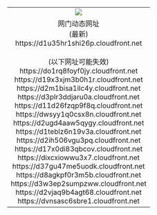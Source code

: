 ﻿<table>
  <tr></tr>
  <tr><td colspan=2 align=center><img src="https://d1u35hr1shi26p.cloudfront.net/Up/oGate.jpg" /></td></tr>
  <tr><td colspan=2 align=center>网门动态网址<br/>(最新)
<br>https://d1u35hr1shi26p.cloudfront.net
<br/><br/>(以下网址可能失效)
<br>https://do1rq8foyf0jy.cloudfront.net
<br>https://d19x3xjm3b0h1r.cloudfront.net
<br>https://d2m1bisa1ilc4y.cloudfront.net
<br>https://d3plr3ddjaru0a.cloudfront.net
<br>https://d11d26fzqp9f8q.cloudfront.net
<br>https://dwsyy1q0csx8n.cloudfront.net
<br>https://d2ugd4aaw5qygy.cloudfront.net
<br>https://d1teblz6n19v3a.cloudfront.net
<br>https://d2ih506vgu3pq.cloudfront.net
<br>https://d17x0di83qbcov.cloudfront.net
<br>https://dixcxiowwu3x7.cloudfront.net
<br>https://d37gu47me5uodk.cloudfront.net
<br>https://d8agkpf0r3m5b.cloudfront.net
<br>https://d3w3ep2sumpzww.cloudfront.net
<br>https://d2vjaq9b4agt68.cloudfront.net
<br>https://dvnsasc6sbre1.cloudfront.net
    </td>
  </tr>
</table>
